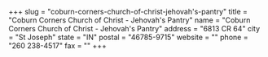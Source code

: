 +++
slug = "coburn-corners-church-of-christ-jehovah's-pantry"
title = "Coburn Corners Church of Christ - Jehovah's Pantry"
name = "Coburn Corners Church of Christ - Jehovah's Pantry"
address = "6813 CR 64"
city = "St Joseph"
state = "IN"
postal = "46785-9715"
website = ""
phone = "260 238-4517"
fax = ""
+++
